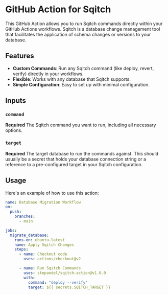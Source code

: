 # GitHub Action for Sqitch

This GitHub Action allows you to run Sqitch commands directly within your GitHub Actions workflows. Sqitch is a database change management tool that facilitates the application of schema changes or versions to your database.

## Features

- **Custom Commands**: Run any Sqitch command (like deploy, revert, verify) directly in your workflows.
- **Flexible**: Works with any database that Sqitch supports.
- **Simple Configuration**: Easy to set up with minimal configuration.

## Inputs

### `command`

**Required** The Sqitch command you want to run, including all necessary options.

### `target`

**Required** The target database to run the commands against. This should usually be a secret that holds your database connection string or a reference to a pre-configured target in your Sqitch configuration.

## Usage

Here's an example of how to use this action:

```yaml
name: Database Migration Workflow
on:
  push:
    branches:
      - main

jobs:
  migrate_database:
    runs-on: ubuntu-latest
    name: Apply Sqitch Changes
    steps:
      - name: Checkout code
        uses: actions/checkout@v2

      - name: Run Sqitch Commands
        uses: stepandel/sqitch-action@v1.0.0
        with:
          command: "deploy --verify"
          target: ${{ secrets.SQITCH_TARGET }}
```

